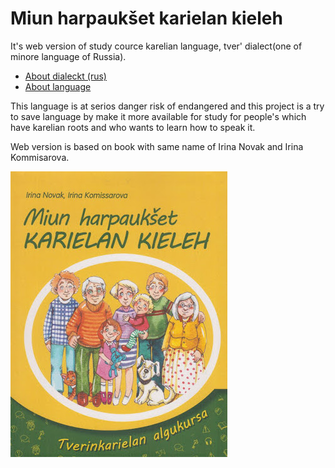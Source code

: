 # Miun harpaukšet karielan kieleh

It's web version of study cource karelian language, tver' dialect(one of minore language of Russia).

* [About dialeckt (rus)](  https://ru.wikipedia.org/wiki/%D0%A2%D0%B2%D0%B5%D1%80%D1%81%D0%BA%D0%BE%D0%B9_%D0%B4%D0%B8%D0%B0%D0%BB%D0%B5%D0%BA%D1%82_%D0%BA%D0%B0%D1%80%D0%B5%D0%BB%D1%8C%D1%81%D0%BA%D0%BE%D0%B3%D0%BE_%D1%8F%D0%B7%D1%8B%D0%BA%D0%B0)
* [About language](https://en.wikipedia.org/wiki/Karelian_language)

This language is at serios danger risk of endangered and this project is a try to save language by make it more available for study for people's which have karelian roots and who wants to learn how to speak it.
 
Web version is based on book with  same name of Irina Novak and Irina Kommisarova.

![Original book front](https://raw.githubusercontent.com/Fedoto4kin/Miun_harpaukset/master/static/img/book.jpg)

